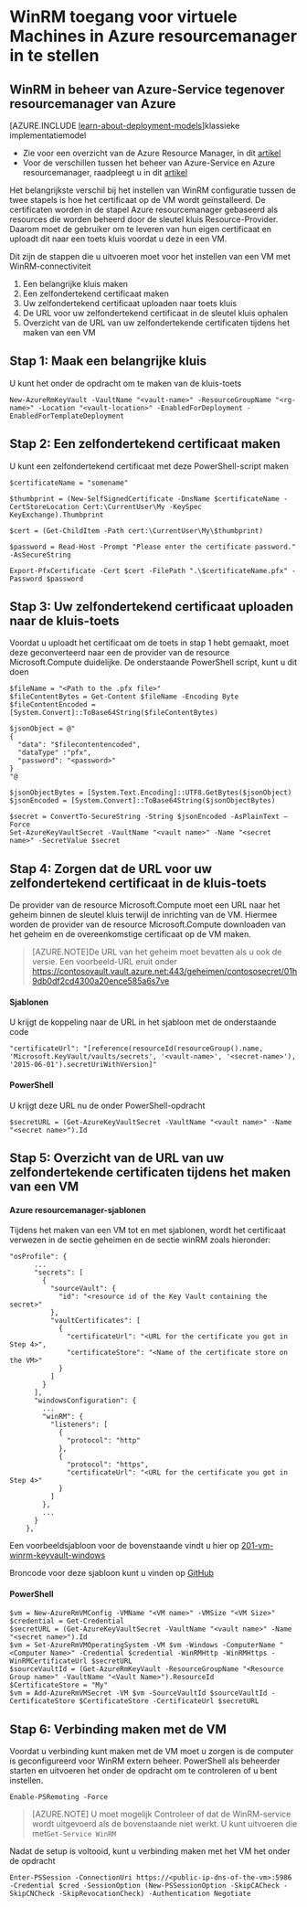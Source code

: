 <properties
    pageTitle="WinRM toegang instellen voor virtuele Machines in Azure resourcemanager | Microsoft Azure"
    description="WinRM toegang voor gebruik met een resourcemanager Azure virtuele machine instellen"
    services="virtual-machines-windows"
    documentationCenter=""
    authors="singhkays"
    manager="timlt"
    editor=""
    tags="azure-resource-manager"/>

<tags
    ms.service="virtual-machines-windows"
    ms.workload="infrastructure-services"
    ms.tgt_pltfrm="vm-windows"
    ms.devlang="na"
    ms.topic="article"
    ms.date="06/16/2016"
    ms.author="singhkay"/>

# <a name="setting-up-winrm-access-for-virtual-machines-in-azure-resource-manager"></a>WinRM toegang voor virtuele Machines in Azure resourcemanager in te stellen

## <a name="winrm-in-azure-service-management-vs-azure-resource-manager"></a>WinRM in beheer van Azure-Service tegenover resourcemanager van Azure

[AZURE.INCLUDE [learn-about-deployment-models](../../includes/learn-about-deployment-models-rm-include.md)]klassieke implementatiemodel

* Zie voor een overzicht van de Azure Resource Manager, in dit [artikel](../azure-resource-manager/resource-group-overview.md)
* Voor de verschillen tussen het beheer van Azure-Service en Azure resourcemanager, raadpleegt u in dit [artikel](../resource-manager-deployment-model.md)

Het belangrijkste verschil bij het instellen van WinRM configuratie tussen de twee stapels is hoe het certificaat op de VM wordt geïnstalleerd. De certificaten worden in de stapel Azure resourcemanager gebaseerd als resources die worden beheerd door de sleutel kluis Resource-Provider. Daarom moet de gebruiker om te leveren van hun eigen certificaat en uploadt dit naar een toets kluis voordat u deze in een VM.

Dit zijn de stappen die u uitvoeren moet voor het instellen van een VM met WinRM-connectiviteit

1. Een belangrijke kluis maken
2. Een zelfondertekend certificaat maken
3. Uw zelfondertekend certificaat uploaden naar toets kluis
4. De URL voor uw zelfondertekend certificaat in de sleutel kluis ophalen
5. Overzicht van de URL van uw zelfondertekende certificaten tijdens het maken van een VM

## <a name="step-1-create-a-key-vault"></a>Stap 1: Maak een belangrijke kluis

U kunt het onder de opdracht om te maken van de kluis-toets

```
New-AzureRmKeyVault -VaultName "<vault-name>" -ResourceGroupName "<rg-name>" -Location "<vault-location>" -EnabledForDeployment -EnabledForTemplateDeployment
```

## <a name="step-2-create-a-self-signed-certificate"></a>Stap 2: Een zelfondertekend certificaat maken
U kunt een zelfondertekend certificaat met deze PowerShell-script maken

```
$certificateName = "somename"

$thumbprint = (New-SelfSignedCertificate -DnsName $certificateName -CertStoreLocation Cert:\CurrentUser\My -KeySpec KeyExchange).Thumbprint

$cert = (Get-ChildItem -Path cert:\CurrentUser\My\$thumbprint)

$password = Read-Host -Prompt "Please enter the certificate password." -AsSecureString

Export-PfxCertificate -Cert $cert -FilePath ".\$certificateName.pfx" -Password $password
```

## <a name="step-3-upload-your-self-signed-certificate-to-the-key-vault"></a>Stap 3: Uw zelfondertekend certificaat uploaden naar de kluis-toets

Voordat u uploadt het certificaat om de toets in stap 1 hebt gemaakt, moet deze geconverteerd naar een de provider van de resource Microsoft.Compute duidelijke. De onderstaande PowerShell script, kunt u dit doen

```
$fileName = "<Path to the .pfx file>"
$fileContentBytes = Get-Content $fileName -Encoding Byte
$fileContentEncoded = [System.Convert]::ToBase64String($fileContentBytes)

$jsonObject = @"
{
  "data": "$filecontentencoded",
  "dataType" :"pfx",
  "password": "<password>"
}
"@

$jsonObjectBytes = [System.Text.Encoding]::UTF8.GetBytes($jsonObject)
$jsonEncoded = [System.Convert]::ToBase64String($jsonObjectBytes)

$secret = ConvertTo-SecureString -String $jsonEncoded -AsPlainText –Force
Set-AzureKeyVaultSecret -VaultName "<vault name>" -Name "<secret name>" -SecretValue $secret
```

## <a name="step-4-get-the-url-for-your-self-signed-certificate-in-the-key-vault"></a>Stap 4: Zorgen dat de URL voor uw zelfondertekend certificaat in de kluis-toets

De provider van de resource Microsoft.Compute moet een URL naar het geheim binnen de sleutel kluis terwijl de inrichting van de VM. Hiermee worden de provider van de resource Microsoft.Compute downloaden van het geheim en de overeenkomstige certificaat op de VM maken.

>[AZURE.NOTE]De URL van het geheim moet bevatten als u ook de versie. Een voorbeeld-URL eruit onder https://contosovault.vault.azure.net:443/geheimen/contososecret/01h9db0df2cd4300a20ence585a6s7ve


#### <a name="templates"></a>Sjablonen

U krijgt de koppeling naar de URL in het sjabloon met de onderstaande code

    "certificateUrl": "[reference(resourceId(resourceGroup().name, 'Microsoft.KeyVault/vaults/secrets', '<vault-name>', '<secret-name>'), '2015-06-01').secretUriWithVersion]"

#### <a name="powershell"></a>PowerShell

U krijgt deze URL nu de onder PowerShell-opdracht

    $secretURL = (Get-AzureKeyVaultSecret -VaultName "<vault name>" -Name "<secret name>").Id

## <a name="step-5-reference-your-self-signed-certificates-url-while-creating-a-vm"></a>Stap 5: Overzicht van de URL van uw zelfondertekende certificaten tijdens het maken van een VM

#### <a name="azure-resource-manager-templates"></a>Azure resourcemanager-sjablonen

Tijdens het maken van een VM tot en met sjablonen, wordt het certificaat verwezen in de sectie geheimen en de sectie winRM zoals hieronder:

    "osProfile": {
          ...
          "secrets": [
            {
              "sourceVault": {
                "id": "<resource id of the Key Vault containing the secret>"
              },
              "vaultCertificates": [
                {
                  "certificateUrl": "<URL for the certificate you got in Step 4>",
                  "certificateStore": "<Name of the certificate store on the VM>"
                }
              ]
            }
          ],
          "windowsConfiguration": {
            ...
            "winRM": {
              "listeners": [
                {
                  "protocol": "http"
                },
                {
                  "protocol": "https",
                  "certificateUrl": "<URL for the certificate you got in Step 4>"
                }
              ]
            },
            ...
          }
        },

Een voorbeeldsjabloon voor de bovenstaande vindt u hier op [201-vm-winrm-keyvault-windows](https://azure.microsoft.com/documentation/templates/201-vm-winrm-keyvault-windows)

Broncode voor deze sjabloon kunt u vinden op [GitHub](https://github.com/Azure/azure-quickstart-templates/tree/master/201-vm-winrm-keyvault-windows)

#### <a name="powershell"></a>PowerShell

    $vm = New-AzureRmVMConfig -VMName "<VM name>" -VMSize "<VM Size>"
    $credential = Get-Credential
    $secretURL = (Get-AzureKeyVaultSecret -VaultName "<vault name>" -Name "<secret name>").Id
    $vm = Set-AzureRmVMOperatingSystem -VM $vm -Windows -ComputerName "<Computer Name>" -Credential $credential -WinRMHttp -WinRMHttps -WinRMCertificateUrl $secretURL
    $sourceVaultId = (Get-AzureRmKeyVault -ResourceGroupName "<Resource Group name>" -VaultName "<Vault Name>").ResourceId
    $CertificateStore = "My"
    $vm = Add-AzureRmVMSecret -VM $vm -SourceVaultId $sourceVaultId -CertificateStore $CertificateStore -CertificateUrl $secretURL

## <a name="step-6-connecting-to-the-vm"></a>Stap 6: Verbinding maken met de VM
Voordat u verbinding kunt maken met de VM moet u zorgen is de computer is geconfigureerd voor WinRM extern beheer. PowerShell als beheerder starten en uitvoeren het onder de opdracht om te controleren of u bent instellen.

    Enable-PSRemoting -Force

>[AZURE.NOTE] U moet mogelijk Controleer of dat de WinRM-service wordt uitgevoerd als de bovenstaande niet werkt. U kunt uitvoeren die met`Get-Service WinRM`

Nadat de setup is voltooid, kunt u verbinding maken met het VM het onder de opdracht

    Enter-PSSession -ConnectionUri https://<public-ip-dns-of-the-vm>:5986 -Credential $cred -SessionOption (New-PSSessionOption -SkipCACheck -SkipCNCheck -SkipRevocationCheck) -Authentication Negotiate